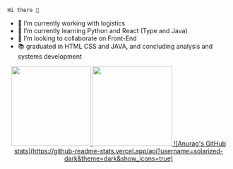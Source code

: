 
    Hi there 👋


- 🔭 I’m currently working with logistics
- 🌱 I’m currently learning Python and React (Type and Java)
- 👯 I’m looking to collaborate on Front-End
- 📚 graduated in HTML CSS and JAVA, and concluding analysis and systems development
<div align="center">
  <a href="https://github.com/gabrielsaquette">
  <img height="180em" src="https://github-readme-stats.vercel.app/api?username=gabrielsaquette&show_icons=true&theme=dracula&include_all_commits=true&count_private=true"/>
  <img height="180em" src="https://github-readme-stats.vercel.app/api/top-langs/?username=gabrielsaquette&layout=compact&langs_count=7&theme=dracula"/>
  ![Anurag's GitHub stats](https://github-readme-stats.vercel.app/api?username=solarized-dark&theme=dark&show_icons=true)
</div>
